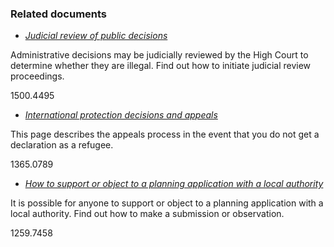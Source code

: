 ###  Related documents

  * [ _Judicial review of public decisions_ ](/en/government-in-ireland/how-government-works/standards-and-accountability/judicial-review-public-decisions/)

Administrative decisions may be judicially reviewed by the High Court to
determine whether they are illegal. Find out how to initiate judicial review
proceedings.

1500.4495

  * [ _International protection decisions and appeals_ ](/en/moving-country/asylum-seekers-and-refugees/the-asylum-process-in-ireland/if-your-application-for-refugee-status-is-refused/)

This page describes the appeals process in the event that you do not get a
declaration as a refugee.

1365.0789

  * [ _How to support or object to a planning application with a local authority_ ](/en/housing/planning-permission/commenting-on-planning-application/)

It is possible for anyone to support or object to a planning application with
a local authority. Find out how to make a submission or observation.

1259.7458
